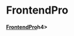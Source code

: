 # FrontendPro
<h4><a href="https://www.frontendpro.dev/prajwalhc-18/my-solutions">FrontendPro</a>h4>


